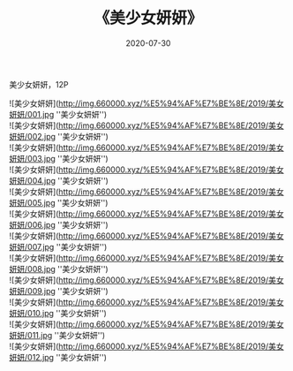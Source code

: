 ﻿---
layout: post
title:  《美少女妍妍》
date:   2020-07-30
img: http://img.660000.xyz/%E5%94%AF%E7%BE%8E/2019/美女妍妍/000.jpg
categories: [美女, 清纯, 唯美]
---

美少女妍妍，12P

![美少女妍妍](http://img.660000.xyz/%E5%94%AF%E7%BE%8E/2019/美女妍妍/001.jpg ''美少女妍妍'') <br>
![美少女妍妍](http://img.660000.xyz/%E5%94%AF%E7%BE%8E/2019/美女妍妍/002.jpg ''美少女妍妍'') <br>
![美少女妍妍](http://img.660000.xyz/%E5%94%AF%E7%BE%8E/2019/美女妍妍/003.jpg ''美少女妍妍'') <br>
![美少女妍妍](http://img.660000.xyz/%E5%94%AF%E7%BE%8E/2019/美女妍妍/004.jpg ''美少女妍妍'') <br>
![美少女妍妍](http://img.660000.xyz/%E5%94%AF%E7%BE%8E/2019/美女妍妍/005.jpg ''美少女妍妍'') <br>
![美少女妍妍](http://img.660000.xyz/%E5%94%AF%E7%BE%8E/2019/美女妍妍/006.jpg ''美少女妍妍'') <br>
![美少女妍妍](http://img.660000.xyz/%E5%94%AF%E7%BE%8E/2019/美女妍妍/007.jpg ''美少女妍妍'') <br>
![美少女妍妍](http://img.660000.xyz/%E5%94%AF%E7%BE%8E/2019/美女妍妍/008.jpg ''美少女妍妍'') <br>
![美少女妍妍](http://img.660000.xyz/%E5%94%AF%E7%BE%8E/2019/美女妍妍/009.jpg ''美少女妍妍'') <br>
![美少女妍妍](http://img.660000.xyz/%E5%94%AF%E7%BE%8E/2019/美女妍妍/010.jpg ''美少女妍妍'') <br>
![美少女妍妍](http://img.660000.xyz/%E5%94%AF%E7%BE%8E/2019/美女妍妍/011.jpg ''美少女妍妍'') <br>
![美少女妍妍](http://img.660000.xyz/%E5%94%AF%E7%BE%8E/2019/美女妍妍/012.jpg ''美少女妍妍'') <br>
